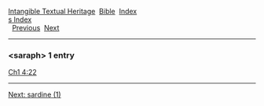 [Intangible Textual Heritage](../../index)  [Bible](../index) 
[Index](index)   
[s Index](_s_)  
  [Previous](c09786)  [Next](c09788) 

------------------------------------------------------------------------

### &lt;saraph&gt; 1 entry

[Ch1 4:22](../kjv/ch1004.htm#022)  

------------------------------------------------------------------------

[Next: sardine (1)](c09788)

